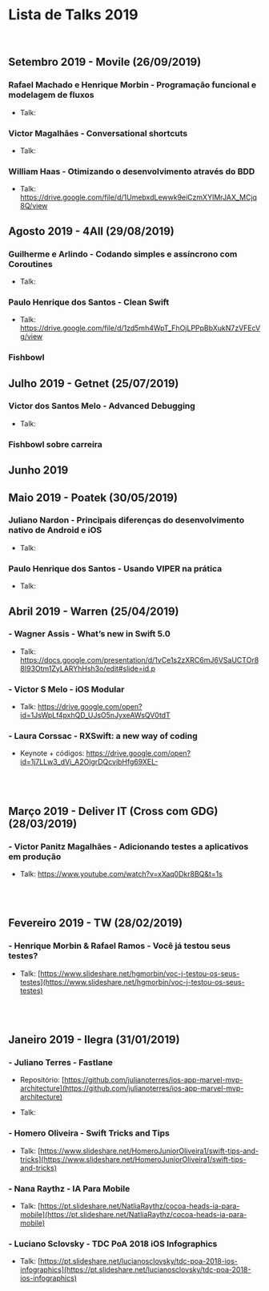 # Lista de Talks 2019

<br>

## Setembro 2019 - Movile (26/09/2019)

### Rafael Machado e Henrique Morbin - Programação funcional e modelagem de fluxos

- Talk:

### Victor Magalhães - Conversational shortcuts

- Talk:

### William Haas - Otimizando o desenvolvimento através do BDD

- Talk: https://drive.google.com/file/d/1UmebxdLewwk9eiCzmXYIMrJAX_MCjq8Q/view

## Agosto 2019 - 4All (29/08/2019)

### Guilherme e Arlindo - Codando simples e assíncrono com Coroutines

- Talk:

### Paulo Henrique dos Santos - Clean Swift

- Talk: https://drive.google.com/file/d/1zd5mh4WpT_FhOjLPPpBbXukN7zVFEcVg/view

### Fishbowl

## Julho 2019 - Getnet (25/07/2019)

### Victor dos Santos Melo - Advanced Debugging

- Talk:

### Fishbowl sobre carreira

## Junho 2019

## Maio 2019 - Poatek (30/05/2019)

### Juliano Nardon - Principais diferenças do desenvolvimento nativo de Android e iOS

- Talk:

### Paulo Henrique dos Santos - Usando VIPER na prática

- Talk:

## Abril 2019 - Warren (25/04/2019)

### - Wagner Assis - What’s new in Swift 5.0

- Talk: https://docs.google.com/presentation/d/1vCe1s2zXRC6mJ6VSaUCTOr88I93Otm1ZyLARYhHsh3o/edit#slide=id.p

### - Victor S Melo - iOS Modular

- Talk: https://drive.google.com/open?id=1JsWpLf4pxhQD_UJsO5nJyxeAWsQV0tdT

### - Laura Corssac - RXSwift: a new way of coding

- Keynote + códigos: https://drive.google.com/open?id=1j7LLw3_dVj_A2OlgrDQcvibHfg69XEL-

<br><br>

## Março 2019 - Deliver IT (Cross com GDG) (28/03/2019)

### - Victor Panitz Magalhães - Adicionando testes a aplicativos em produção

- Talk: https://www.youtube.com/watch?v=xXaq0Dkr8BQ&t=1s

<br><br>

## Fevereiro 2019 - TW (28/02/2019)

### - Henrique Morbin & Rafael Ramos - Você já testou seus testes?

- Talk: [https://www.slideshare.net/hgmorbin/voc-j-testou-os-seus-testes](https://www.slideshare.net/hgmorbin/voc-j-testou-os-seus-testes)

<br><br>

## Janeiro 2019 - Ilegra (31/01/2019)

### - Juliano Terres - Fastlane

- Repositório: [https://github.com/julianoterres/ios-app-marvel-mvp-architecture](https://github.com/julianoterres/ios-app-marvel-mvp-architecture)

- Talk:

### - Homero Oliveira - Swift Tricks and Tips

- Talk: [https://www.slideshare.net/HomeroJuniorOliveira1/swift-tips-and-tricks](https://www.slideshare.net/HomeroJuniorOliveira1/swift-tips-and-tricks)


### - Nana Raythz - IA Para Mobile

- Talk: [https://pt.slideshare.net/NatliaRaythz/cocoa-heads-ia-para-mobile](https://pt.slideshare.net/NatliaRaythz/cocoa-heads-ia-para-mobile)


### - Luciano Sclovsky - TDC PoA 2018 iOS Infographics

- Talk: [https://pt.slideshare.net/lucianosclovsky/tdc-poa-2018-ios-infographics](https://pt.slideshare.net/lucianosclovsky/tdc-poa-2018-ios-infographics)
